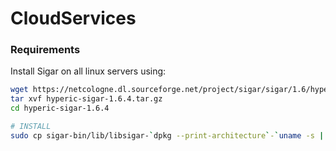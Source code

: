 # CloudServices

### Requirements

Install Sigar on all linux servers using:
```bash
wget https://netcologne.dl.sourceforge.net/project/sigar/sigar/1.6/hyperic-sigar-1.6.4.tar.gz
tar xvf hyperic-sigar-1.6.4.tar.gz
cd hyperic-sigar-1.6.4

# INSTALL
sudo cp sigar-bin/lib/libsigar-`dpkg --print-architecture`-`uname -s | tr '[:upper:]' '[:lower:]'`.so /usr/lib
```

